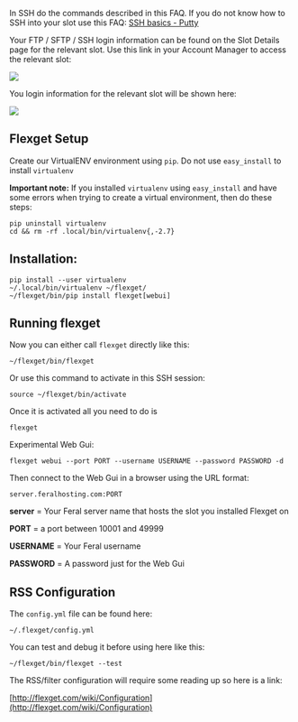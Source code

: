 
In SSH do the commands described in this FAQ. If you do not know how to SSH into your slot use this FAQ: [SSH basics - Putty](https://www.feralhosting.com/faq/view?question=12)

Your FTP / SFTP / SSH login information can be found on the Slot Details page for the relevant slot. Use this link in your Account Manager to access the relevant slot:

![](https://raw.github.com/feralhosting/feralfilehosting/master/Feral%20Wiki/0%20Generic/slot_detail_link.png)

You login information for the relevant slot will be shown here:

![](https://raw.github.com/feralhosting/feralfilehosting/master/Feral%20Wiki/0%20Generic/slot_detail_ssh.png)

Flexget Setup
---

Create our VirtualENV environment using `pip`. Do not use `easy_install` to install `virtualenv`

**Important note:** If you installed `virtualenv` using `easy_install` and have some errors when trying to create a virtual environment, then do these steps:

~~~
pip uninstall virtualenv
cd && rm -rf .local/bin/virtualenv{,-2.7}
~~~

Installation:
---

~~~
pip install --user virtualenv
~/.local/bin/virtualenv ~/flexget/
~/flexget/bin/pip install flexget[webui]
~~~

Running flexget
---

Now you can either call `flexget` directly like this:

~~~
~/flexget/bin/flexget
~~~

Or use this command to activate in this SSH session:

~~~
source ~/flexget/bin/activate
~~~

Once it is activated all you need to do is

~~~
flexget
~~~

Experimental Web Gui:

~~~
flexget webui --port PORT --username USERNAME --password PASSWORD -d
~~~

Then connect to the Web Gui in a browser using the URL format:

~~~
server.feralhosting.com:PORT
~~~

**server** = Your Feral server name that hosts the slot you installed Flexget on

**PORT** = a port between 10001 and 49999

**USERNAME** = Your Feral username

**PASSWORD** = A password just for the Web Gui

RSS Configuration
---

The `config.yml` file can be found here:

~~~
~/.flexget/config.yml
~~~

You can test and debug it before using here like this:

~~~
~/flexget/bin/flexget --test
~~~

The RSS/filter configuration will require some reading up so here is a link:

[http://flexget.com/wiki/Configuration](http://flexget.com/wiki/Configuration)



